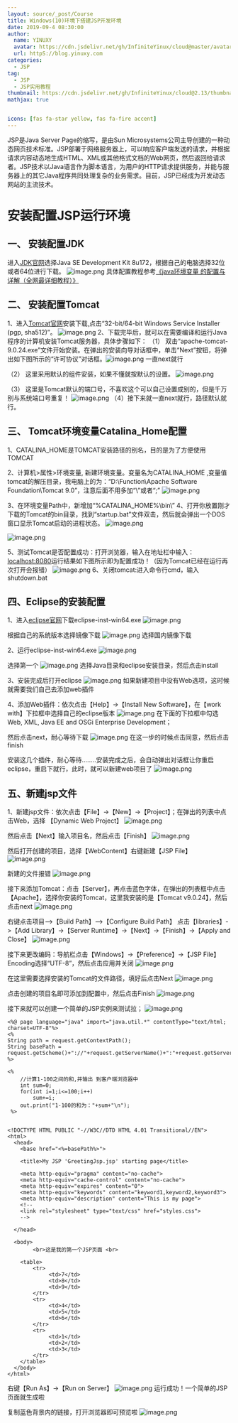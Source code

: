 ```yaml
---
layout: source/_post/Course
title: Windows(10)环境下搭建JSP开发环境
date: 2019-09-4 08:30:00
author: 
  name: YINUXY
  avatar: https://cdn.jsdelivr.net/gh/InfiniteYinux/cloud@master/avatar/avatar.png
  url: httpS://blog.yinuxy.com
categories:
  - JSP
tag:
  - JSP
  - JSP实用教程
thumbnail: https://cdn.jsdelivr.net/gh/InfiniteYinux/cloud@2.13/thumbnail/jsp.jpg
mathjax: true


icons: [fas fa-star yellow, fas fa-fire accent]
---
```


JSP是Java Server Page的缩写，是由Sun Microsystems公司主导创建的一种动态网页技术标准。JSP部署于网络服务器上，可以响应客户端发送的请求，并根据请求内容动态地生成HTML、XML或其他格式文档的Web网页，然后返回给请求者。JSP技术以Java语言作为脚本语言，为用户的HTTP请求提供服务，并能与服务器上的其它Java程序共同处理复杂的业务需求。目前，JSP已经成为开发动态网站的主流技术。
<!-- more -->



# 安装配置JSP运行环境 #
## 一、  安装配置JDK ##
进入[JDK官网](http://www.oracle.com/technetwork/java/javase/downloads/jdk8-downloads-2133151.html)选择Java SE Development Kit 8u172，根据自己的电脑选择32位或者64位进行下载。
![image.png](https://cdn.jsdelivr.net/gh/InfiniteYinux/cloud@master/img/jspone/output_1.png)
具体配置教程参考[《java环境变量 的配置与详解（全网最详细教程）》](https://blog.csdn.net/qq_41436122/article/details/82620080?utm_source=distribute.pc_relevant.none-task)


## 二、  安装配置Tomcat ##
1、进入[Tomcat官网](https://tomcat.apache.org/download-90.cgi)安装下载,点击“32-bit/64-bit Windows Service Installer (pgp, sha512)”。
![image.png](https://cdn.jsdelivr.net/gh/InfiniteYinux/cloud@master/img/jspone/output_29.png)
2、下载完毕后，就可以在需要编译和运行Java程序的计算机安装Tomcat服务器，具体步骤如下：
（1）   双击“apache-tomcat-9.0.24.exe”文件开始安装。在弹出的安装向导对话框中，单击“Next”按钮，将弹出如下图所示的“许可协议”对话框。![image.png](https://cdn.jsdelivr.net/gh/InfiniteYinux/cloud@master/img/jspone/output_2.png)
一直next就行

（2）   这里采用默认的组件安装，如果不懂就按默认的设置。
![image.png](https://cdn.jsdelivr.net/gh/InfiniteYinux/cloud@master/img/jspone/output_3.png)


（3）   这里是Tomcat默认的端口号，不喜欢这个可以自己设置成别的，但是千万别与系统端口号重复！
![image.png](https://cdn.jsdelivr.net/gh/InfiniteYinux/cloud@master/img/jspone/output_4.png)
（4）接下来就一直next就行，路径默认就行。
## 三、 Tomcat环境变量Catalina_Home配置 ##
1、CATALINA_HOME是TOMCAT安装路径的别名，目的是为了方便使用TOMCAT


2、计算机>属性>环境变量, 新建环境变量。变量名为CATALINA_HOME ,变量值tomcat的解压目录，我电脑上的为：“D:\Function\Apache Software Foundation\Tomcat 9.0”，注意后面不用多加“\”或者“;”
![image.png](https://cdn.jsdelivr.net/gh/InfiniteYinux/cloud@master/img/jspone/output_5.png)


3、在环境变量Path中，新增加“%CATALINA_HOME%\bin\”
4、打开你放置刚才下载的Tomcat的bin目录，找到“startup.bat”文件双击，然后就会弹出一个DOS窗口显示Tomcat启动的进程状态。
![image.png](https://cdn.jsdelivr.net/gh/InfiniteYinux/cloud@master/img/jspone/output_6.png)


![image.png](https://cdn.jsdelivr.net/gh/InfiniteYinux/cloud@master/img/jspone/output_7.png)

5、测试Tomcat是否配置成功：打开浏览器，输入在地址栏中输入：[localhost:8080](http://localhost:8080)运行结果如下图所示即为配置成功！（因为Tomcat已经在运行再次打开会报错）
![image.png](https://cdn.jsdelivr.net/gh/InfiniteYinux/cloud@master/img/jspone/output_8.png)
6、关闭tomcat:进入命令行cmd，输入shutdown.bat


## 四、Eclipse的安装配置 ##
1、进入[eclipse官网](https://www.eclipse.org/)下载eclipse-inst-win64.exe
![image.png](https://cdn.jsdelivr.net/gh/InfiniteYinux/cloud@master/img/jspone/output_9.png)

根据自己的系统版本选择镜像下载
![image.png](https://cdn.jsdelivr.net/gh/InfiniteYinux/cloud@master/img/jspone/output_10.png)
选择国内镜像下载

2、运行eclipse-inst-win64.exe
![image.png](https://cdn.jsdelivr.net/gh/InfiniteYinux/cloud@master/img/jspone/output_11.png)

选择第一个
![image.png](https://cdn.jsdelivr.net/gh/InfiniteYinux/cloud@master/img/jspone/output_12.png)
选择Java目录和eclipse安装目录，然后点击install

3、安装完成后打开eclipse
![image.png](https://cdn.jsdelivr.net/gh/InfiniteYinux/cloud@master/img/jspone/output_13.png)
如果新建项目中没有Web选项，这时候就需要我们自己去添加web插件

4、添加Web插件：依次点击【Help】->【Install New Software】，在【work with】下拉框中选择自己的eclipse版本
![image.png](https://cdn.jsdelivr.net/gh/InfiniteYinux/cloud@master/img/jspone/output_14.png)
在下面的下拉框中勾选 Web, XML, Java EE and OSGi Enterprise Development；

然后点击next，耐心等待下载
![image.png](https://cdn.jsdelivr.net/gh/InfiniteYinux/cloud@master/img/jspone/output_15.png)
在这一步的时候点击同意，然后点击finish

安装这几个插件，耐心等待........安装完成之后，会自动弹出对话框让你重启eclipse，重启下就行，此时，就可以新建web项目了
![image.png](https://cdn.jsdelivr.net/gh/InfiniteYinux/cloud@master/img/jspone/output_16.png)

## 五、新建jsp文件 ##

1、新建jsp文件：依次点击【File】->【New】->【Project】；在弹出的列表中点击Web，选择 【Dynamic Web Project】
![image.png](https://cdn.jsdelivr.net/gh/InfiniteYinux/cloud@master/img/jspone/output_17.png)

然后点击【Next】输入项目名，然后点击【Finish】
![image.png](https://cdn.jsdelivr.net/gh/InfiniteYinux/cloud@master/img/jspone/output_18.png)

然后打开创建的项目，选择【WebContent】右键新建【JSP File】
![image.png](https://cdn.jsdelivr.net/gh/InfiniteYinux/cloud@master/img/jspone/output_19.png)

新建的文件报错
![image.png](https://cdn.jsdelivr.net/gh/InfiniteYinux/cloud@master/img/jspone/output_20.png)

接下来添加Tomcat：点击【Server】，再点击蓝色字体，在弹出的列表框中点击【Apache】，选择你安装的Tomcat，这里我安装的是【Tomcat v9.0.24】，然后点击next
![image.png](https://cdn.jsdelivr.net/gh/InfiniteYinux/cloud@master/img/jspone/output_23.png)

右键点击项目—>【Build Path】—>【Configure Build Path】
点击【libraries】->【Add Library】->【Server Runtime】->【Next】->【Finish】->【Apply and Close】
![image.png](https://cdn.jsdelivr.net/gh/InfiniteYinux/cloud@master/img/jspone/output_21.png)

接下来更改编码：导航栏点击【Windows】->【Preference】->【JSP File】 Encoding选择“UTF-8”，然后点击应用并关闭
![image.png](https://cdn.jsdelivr.net/gh/InfiniteYinux/cloud@master/img/jspone/output_22.png)

在这里需要选择安装的Tomcat的文件路径，填好后点击Next
![image.png](https://cdn.jsdelivr.net/gh/InfiniteYinux/cloud@master/img/jspone/output_24.png)

点击创建的项目名即可添加到配置中，然后点击Finish
![image.png](https://cdn.jsdelivr.net/gh/InfiniteYinux/cloud@master/img/jspone/output_25.png)

接下来就可以创建一个简单的JSP实例来测试拉；
![image.png](https://cdn.jsdelivr.net/gh/InfiniteYinux/cloud@master/img/jspone/output_26.png)


```
<%@ page language="java" import="java.util.*" contentType="text/html; charset=UTF-8"%>
<%
String path = request.getContextPath();
String basePath = request.getScheme()+"://"+request.getServerName()+":"+request.getServerPort()+path+"/";
%>
 
<%
	//计算1-100之间的和,并输出 到客户端浏览器中 
	int sum=0;
	for(int i=1;i<=100;i++)
		sum+=i;
	out.print("1-100的和为："+sum+"\n");
 %>
 
 
<!DOCTYPE HTML PUBLIC "-//W3C//DTD HTML 4.01 Transitional//EN">
<html>
  <head>
    <base href="<%=basePath%>">
    
    <title>My JSP 'GreetingJsp.jsp' starting page</title>
    
	<meta http-equiv="pragma" content="no-cache">
	<meta http-equiv="cache-control" content="no-cache">
	<meta http-equiv="expires" content="0">    
	<meta http-equiv="keywords" content="keyword1,keyword2,keyword3">
	<meta http-equiv="description" content="This is my page">
	<!--
	<link rel="stylesheet" type="text/css" href="styles.css">
	-->
 
  </head>
  
  <body>
    	<br>这是我的第一个JSP页面 <br>
    
    <table>
    	<tr>
    		 <td>7</td>
    		 <td>8</td>
    		 <td>9</td>
    	</tr>
    	<tr>
    		 <td>4</td>
    		 <td>5</td>
    		 <td>6</td>
    	</tr>
    	<tr>
    		 <td>1</td>
    		 <td>2</td>
    		 <td>3</td>
    	</tr>
    </table>
  </body>
</html>
```

右键【Run As】->【Run on Server】
![image.png](https://cdn.jsdelivr.net/gh/InfiniteYinux/cloud@master/img/jspone/output_27.png)
运行成功！一个简单的JSP页面就生成啦

复制蓝色背景内的链接，打开浏览器即可预览啦
![image.png](https://cdn.jsdelivr.net/gh/InfiniteYinux/cloud@master/img/jspone/output_28.png)
<br>
